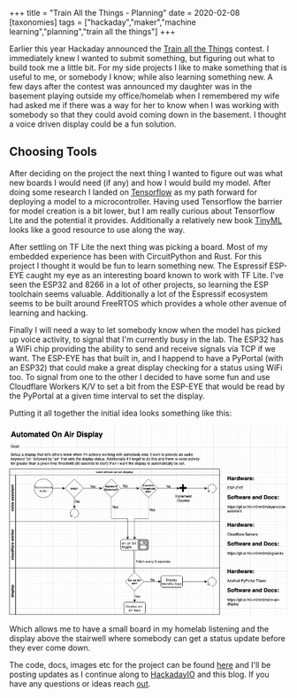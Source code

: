 +++
title = "Train All the Things - Planning"
date = 2020-02-08
[taxonomies]
tags = ["hackaday","maker","machine learning","planning","train all the things"]
+++

Earlier this year Hackaday announced the
[Train all the Things](https://hackaday.io/contest/169421-train-all-the-things#j-discussions-title)
contest. I immediately knew I wanted to submit something, but figuring out what
to build took me a little bit. For my side projects I like to make something
that is useful to me, or somebody I know; while also learning something new. A
few days after the contest was announced my daughter was in the basement
playing outside my office/homelab when I remembered my wife had asked me if
there was a way for her to know when I was working with somebody so that they
could avoid coming down in the basement. I thought a voice driven display could
be a fun solution.

## Choosing Tools

After deciding on the project the next thing I wanted to figure out was what
new boards I would need (if any) and how I would build my model. After doing
some research I landed on
[Tensorflow](https://www.tensorflow.org/lite/microcontrollers) as my path
forward for deploying a model to a microcontroller. Having used Tensorflow the
barrier for model creation is a bit lower, but I am really curious about
Tensorflow Lite and the potential it provides. Additionally a relatively new
book [TinyML](https://tinymlbook.com/) looks like a good resource to use along
the way.

After settling on TF Lite the next thing was picking a board. Most of my
embedded experience has been with CircuitPython and Rust. For this project I
thought it would be fun to learn something new. The Espressif ESP-EYE caught my
eye as an interesting board known to work with TF Lite. I've seen the ESP32 and
8266 in a lot of other projects, so learning the ESP toolchain seems valuable.
Additionally a lot of the Espressif ecosystem seems to be built around FreeRTOS
which provides a whole other avenue of learning and hacking.

Finally I will need a way to let somebody know when the model has picked up
voice activity, to signal that I'm currently busy in the lab. The ESP32 has a
WiFi chip providing the ability to send and receive signals via TCP if we want.
The ESP-EYE has that built in, and I happend to have a PyPortal (with an ESP32)
that could make a great display checking for a status using WiFi too. To signal
from one to the other I decided to have some fun and use Cloudflare Workers K/V
to set a bit from the ESP-EYE that would be read by the PyPortal at a given time
interval to set the display.

Putting it all together the initial idea looks something like this:

![Train all the Things Project Diagram](/images/on-air-grid.jpg)

Which allows me to have a small board in my homelab listening and the display
above the stairwell where somebody can get a status update before they ever
come down.

The code, docs, images etc for the project can be found
[here](https://git.burningdaylight.io/on-air) and I'll be posting updates as I
continue along to [HackadayIO](https://hackaday.io/project/170228-on-air) and
this blog. If you have any questions or ideas reach
[out](mailto:n0mn0m@burningdaylight.io).
